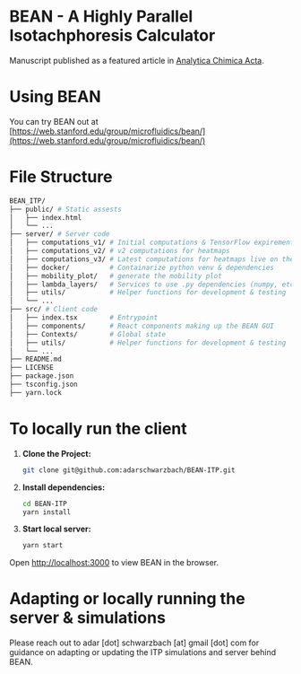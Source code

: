 # BEAN - A Highly Parallel Isotachphoresis Calculator

Manuscript published as a featured article in [Analytica Chimica Acta](https://doi.org/10.1016/j.aca.2024.343553).


# Using BEAN
You can try BEAN out at [https://web.stanford.edu/group/microfluidics/bean/](https://web.stanford.edu/group/microfluidics/bean/)

# File Structure
```sh
BEAN_ITP/
├── public/ # Static assests
│   ├── index.html
│   └── ...
├── server/ # Server code
│   ├── computations_v1/ # Initial computations & TensorFlow expirements
│   ├── computations_v2/ # v2 computations for heatmaps
│   ├── computations_v3/ # Latest computations for heatmaps live on the site
│   ├── docker/          # Containarize python venv & dependencies 
│   ├── mobility_plot/   # generate the mobility plot 
│   ├── lambda_layers/   # Services to use .py dependencies (numpy, etc) in AWS Lambda
│   ├── utils/           # Helper functions for development & testing
│   └── ...
├── src/ # Client code
│   ├── index.tsx        # Entrypoint 
│   ├── components/      # React components making up the BEAN GUI
│   ├── Contexts/        # Global state
│   ├── utils/           # Helper functions for development & testing
│   └── ...
├── README.md 
├── LICENSE
├── package.json
├── tsconfig.json
├── yarn.lock
```

# To locally run the client 

1. **Clone the Project:**

   ```sh
   git clone git@github.com:adarschwarzbach/BEAN-ITP.git

2. **Install dependencies:**
    ```sh
    cd BEAN-ITP
    yarn install

3. **Start local server:**
    ```sh
    yarn start

Open [http://localhost:3000](http://localhost:3000) to view BEAN in the browser.

# Adapting or locally running the server & simulations

Please reach out to adar [dot] schwarzbach [at] gmail [dot] com for guidance on adapting or updating the ITP simulations and server behind BEAN.
